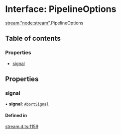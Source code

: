 # Interface: PipelineOptions

[stream](../modules/stream.md).["node:stream"](../modules/stream._node_stream_.md).PipelineOptions

## Table of contents

### Properties

- [signal](stream._node_stream_.PipelineOptions.md#signal)

## Properties

### signal

• **signal**: [`AbortSignal`](../modules/globals.md#abortsignal)

#### Defined in

[stream.d.ts:1159](https://github.com/goodcodedev/bun-types/blob/8bd1b3a/stream.d.ts#L1159)
